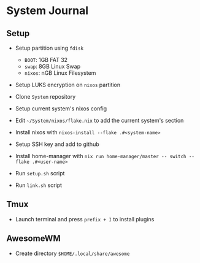 # System Journal

## Setup

- Setup partition using `fdisk`
    - `BOOT`: 1GB FAT 32
    - `swap`: 8GB Linux Swap
    - `nixos`: nGB Linux Filesystem

- Setup LUKS encryption on `nixos` partition

- Clone `System` repository

- Setup current system's nixos config

- Edit `~/System/nixos/flake.nix` to add the current system's section

- Install nixos with `nixos-install --flake .#<system-name>`

- Setup SSH key and add to github

- Install home-manager with `nix run home-manager/master -- switch --flake .#<user-name>`

- Run `setup.sh` script

- Run `link.sh` script

## Tmux

- Launch terminal and press `prefix + I` to install plugins

## AwesomeWM

- Create directory `$HOME/.local/share/awesome`
